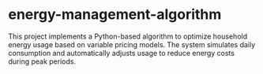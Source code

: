 # energy-management-algorithm
This project implements a Python-based algorithm to optimize household energy usage based on variable pricing models. The system simulates daily consumption and automatically adjusts usage to reduce energy costs during peak periods.
